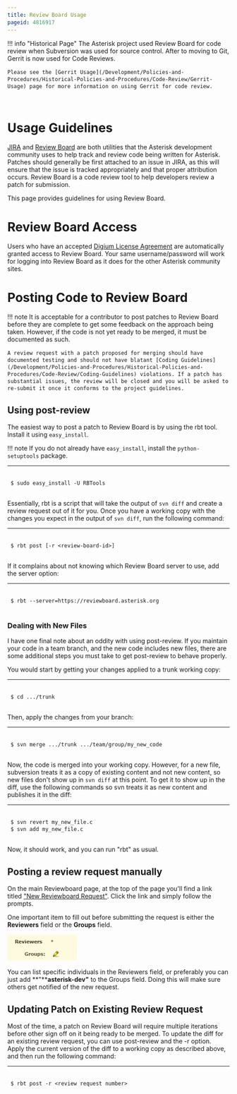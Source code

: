 ```yaml
---
title: Review Board Usage
pageid: 4816917
---
```





!!! info "Historical Page"
    The Asterisk project used Review Board for code review when Subversion was used for source control. After to moving to Git, Gerrit is now used for Code Reviews.

    Please see the [Gerrit Usage](/Development/Policies-and-Procedures/Historical-Policies-and-Procedures/Code-Review/Gerrit-Usage) page for more information on using Gerrit for code review.

      
[//]: # (end-info)



 

Usage Guidelines
================

[JIRA](https://github.com/asterisk/asterisk/issues/jira/) and [Review Board](https://reviewboard.asterisk.org) are both utilities that the Asterisk development community uses to help track and review code being written for Asterisk. Patches should generally be first attached to an issue in JIRA, as this will ensure that the issue is tracked appropriately and that proper attribution occurs. Review Board is a code review tool to help developers review a patch for submission.

This page provides guidelines for using Review Board.

Review Board Access
===================

Users who have an accepted [Digium License Agreement](/Development/Policies-and-Procedures/Historical-Policies-and-Procedures/Patch-Contribution-Process/Digium-License-Agreement) are automatically granted access to Review Board. Your same username/password will work for logging into Review Board as it does for the other Asterisk community sites.

Posting Code to Review Board
============================




!!! note 
    It is acceptable for a contributor to post patches to Review Board before they are complete to get some feedback on the approach being taken. However, if the code is not yet ready to be merged, it must be documented as such.

    A review request with a patch proposed for merging should have documented testing and should not have blatant [Coding Guidelines](/Development/Policies-and-Procedures/Historical-Policies-and-Procedures/Code-Review/Coding-Guidelines) violations. If a patch has substantial issues, the review will be closed and you will be asked to re-submit it once it conforms to the project guidelines.

      
[//]: # (end-note)



Using post-review
-----------------

The easiest way to post a patch to Review Board is by using the rbt tool. Install it using `easy_install`.




!!! note 
    If you do not already have `easy_install`, install the `python-setuptools` package.

      
[//]: # (end-note)





---

  
  


```

 $ sudo easy_install -U RBTools


```


Essentially, rbt is a script that will take the output of `svn diff` and create a review request out of it for you. Once you have a working copy with the changes you expect in the output of `svn diff`, run the following command:




---

  
  


```

 $ rbt post [-r <review-board-id>]


```


If it complains about not knowing which Review Board server to use, add the server option:




---

  
  


```

 $ rbt --server=https://reviewboard.asterisk.org


```


### Dealing with New Files

I have one final note about an oddity with using post-review. If you maintain your code in a team branch, and the new code includes new files, there are some additional steps you must take to get post-review to behave properly.

You would start by getting your changes applied to a trunk working copy:




---

  
  


```

 $ cd .../trunk


```


Then, apply the changes from your branch:




---

  
  


```

 $ svn merge .../trunk .../team/group/my_new_code


```


Now, the code is merged into your working copy. However, for a new file, subversion treats it as a copy of existing content and not new content, so new files don't show up in `svn diff` at this point. To get it to show up in the diff, use the following commands so svn treats it as new content and publishes it in the diff:




---

  
  


```

 $ svn revert my_new_file.c
 $ svn add my_new_file.c


```


Now, it should work, and you can run "rbt" as usual.

Posting a review request manually
---------------------------------

On the main Reviewboard page, at the top of the page you'll find a link titled ["New Reviewboard Request"](https://reviewboard.asterisk.org/r/new/). Click the link and simply follow the prompts.

One important item to fill out before submitting the request is either the **Reviewers** field or the **Groups** field. 

![](reviewboard_groups.png)

You can list specific individuals in the Reviewers field, or preferably you can just add **"****asterisk-dev"** to the Groups field. Doing this will make sure others get notified of the new request.

Updating Patch on Existing Review Request
-----------------------------------------

Most of the time, a patch on Review Board will require multiple iterations before other sign off on it being ready to be merged. To update the diff for an existing review request, you can use post-review and the -r option. Apply the current version of the diff to a working copy as described above, and then run the following command:




---

  
  


```

 $ rbt post -r <review request number>


```


